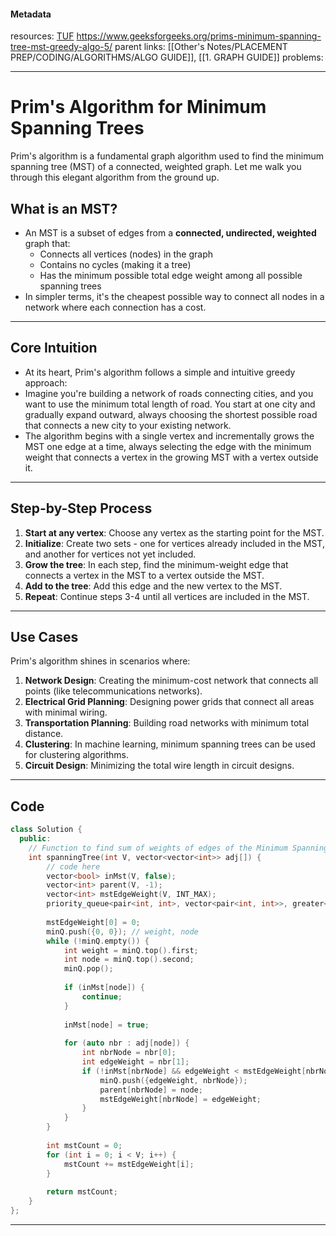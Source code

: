 #### Metadata

resources: [TUF](https://www.youtube.com/watch?v=HnD676J56ak&list=PLgUwDviBIf0rGEWe64KWas0Nryn7SCRWw&index=20)
https://www.geeksforgeeks.org/prims-minimum-spanning-tree-mst-greedy-algo-5/
parent links: [[Other's Notes/PLACEMENT PREP/CODING/ALGORITHMS/ALGO GUIDE]], [[1. GRAPH GUIDE]]
problems: 


---
# Prim's Algorithm for Minimum Spanning Trees

Prim's algorithm is a fundamental graph algorithm used to find the minimum spanning tree (MST) of a connected, weighted graph. Let me walk you through this elegant algorithm from the ground up.

## What is an MST?
- An MST is a subset of edges from a **connected, undirected, weighted** graph that:
	- Connects all vertices (nodes) in the graph
	- Contains no cycles (making it a tree)
	- Has the minimum possible total edge weight among all possible spanning trees
- In simpler terms, it's the cheapest possible way to connect all nodes in a network where each connection has a cost.

---
## Core Intuition
- At its heart, Prim's algorithm follows a simple and intuitive greedy approach:
- Imagine you're building a network of roads connecting cities, and you want to use the minimum total length of road. You start at one city and gradually expand outward, always choosing the shortest possible road that connects a new city to your existing network.
- The algorithm begins with a single vertex and incrementally grows the MST one edge at a time, always selecting the edge with the minimum weight that connects a vertex in the growing MST with a vertex outside it.

---

## Step-by-Step Process

1. **Start at any vertex**: Choose any vertex as the starting point for the MST.
2. **Initialize**: Create two sets - one for vertices already included in the MST, and another for vertices not yet included.
3. **Grow the tree**: In each step, find the minimum-weight edge that connects a vertex in the MST to a vertex outside the MST.
4. **Add to the tree**: Add this edge and the new vertex to the MST.
5. **Repeat**: Continue steps 3-4 until all vertices are included in the MST.

---

## Use Cases

Prim's algorithm shines in scenarios where:

1. **Network Design**: Creating the minimum-cost network that connects all points (like telecommunications networks).
2. **Electrical Grid Planning**: Designing power grids that connect all areas with minimal wiring.
3. **Transportation Planning**: Building road networks with minimum total distance.
4. **Clustering**: In machine learning, minimum spanning trees can be used for clustering algorithms.
5. **Circuit Design**: Minimizing the total wire length in circuit designs.

---

## Code

``` cpp
class Solution {
  public:
    // Function to find sum of weights of edges of the Minimum Spanning Tree.
    int spanningTree(int V, vector<vector<int>> adj[]) {
        // code here
        vector<bool> inMst(V, false);
        vector<int> parent(V, -1);
        vector<int> mstEdgeWeight(V, INT_MAX);
        priority_queue<pair<int, int>, vector<pair<int, int>>, greater<pair<int, int>>> minQ;
        
        mstEdgeWeight[0] = 0;
        minQ.push({0, 0}); // weight, node
        while (!minQ.empty()) {
            int weight = minQ.top().first;
            int node = minQ.top().second;
            minQ.pop();
            
            if (inMst[node]) {
                continue;
            }
            
            inMst[node] = true;
            
            for (auto nbr : adj[node]) {
                int nbrNode = nbr[0];
                int edgeWeight = nbr[1];
                if (!inMst[nbrNode] && edgeWeight < mstEdgeWeight[nbrNode]) {
                    minQ.push({edgeWeight, nbrNode});
                    parent[nbrNode] = node;
                    mstEdgeWeight[nbrNode] = edgeWeight;
                }
            }
        }
        
        int mstCount = 0;
        for (int i = 0; i < V; i++) {
            mstCount += mstEdgeWeight[i];
        }
        
        return mstCount;
    }
};
```

---
